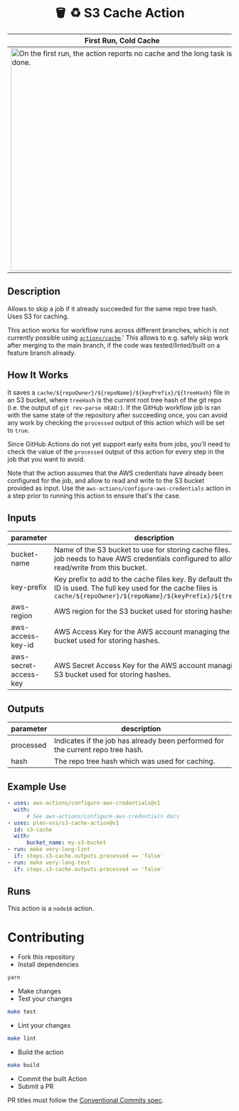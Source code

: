 <h1 align="center">
  🪣 ♻️ S3 Cache Action
</h1>

| First Run, Cold Cache                                                                                                                                                                                       | Next Run, Cache Hit                                                                                                                                                                                            |
| ----------------------------------------------------------------------------------------------------------------------------------------------------------------------------------------------------------- | -------------------------------------------------------------------------------------------------------------------------------------------------------------------------------------------------------------- |
| <img width="500" alt="On the first run, the action reports no cache and the long task is done." src="https://user-images.githubusercontent.com/4643658/180269047-417226dd-ce8f-41a6-92ee-e6ed7d279cb6.png"> | <img width="500" alt="On the next run, the action reports cache hit, and the long task is skipped" src="https://user-images.githubusercontent.com/4643658/180269038-9f896490-619f-4fd8-b801-af01b62b1981.png"> |

<!-- action-docs-description -->

## Description

Allows to skip a job if it already succeeded for the same repo tree hash. Uses S3 for caching.

<!-- action-docs-description -->

This action works for workflow runs across different branches, which is not currently possible using
[`actions/cache`](https://github.com/actions/cache).' This allows to e.g. safely skip work after
merging to the main branch, if the code was tested/linted/built on a feature branch already.

## How It Works

It saves a `cache/${repoOwner}/${repoName}/${keyPrefix}/${treeHash}` file in an S3 bucket, where
`treeHash` is the current root tree hash of the git repo (i.e. the output of `git rev-parse HEAD:`).
If the GitHub workflow job is ran with the same state of the repository after succeeding once, you
can avoid any work by checking the `processed` output of this action which will be set to `true`.

Since GitHub Actions do not yet support early exits from jobs, you'll need to check the value of the
`processed` output of this action for every step in the job that you want to avoid.

Note that the action assumes that the AWS credentials have already been configured for the job, and
allow to read and write to the S3 bucket provided as input. Use the
`aws-actions/configure-aws-credentials` action in a step prior to running this action to ensure
that's the case.

<!-- action-docs-inputs -->

## Inputs

| parameter             | description                                                                                                                                                                 | required | default                          |
| --------------------- | --------------------------------------------------------------------------------------------------------------------------------------------------------------------------- | -------- | -------------------------------- |
| bucket-name           | Name of the S3 bucket to use for storing cache files. The job needs to have AWS credentials configured to allow read/write from this bucket.                                | `true`   |                                  |
| key-prefix            | Key prefix to add to the cache files key. By default the job ID is used. The full key used for the cache files is `cache/${repoOwner}/${repoName}/${keyPrefix}/${treeHash}` | `false`  | ${{ github.job }}                |
| aws-region            | AWS region for the S3 bucket used for storing hashes.                                                                                                                       | `false`  | ${{ env.AWS_REGION }}            |
| aws-access-key-id     | AWS Access Key for the AWS account managing the S3 bucket used for storing hashes.                                                                                          | `false`  | ${{ env.AWS_ACCESS_KEY_ID }}     |
| aws-secret-access-key | AWS Secret Access Key for the AWS account managing the S3 bucket used for storing hashes.                                                                                   | `false`  | ${{ env.AWS_SECRET_ACCESS_KEY }} |

<!-- action-docs-inputs -->

<!-- action-docs-outputs -->

## Outputs

| parameter | description                                                                     |
| --------- | ------------------------------------------------------------------------------- |
| processed | Indicates if the job has already been performed for the current repo tree hash. |
| hash      | The repo tree hash which was used for caching.                                  |

<!-- action-docs-outputs -->

## Example Use

```yaml
- uses: aws-actions/configure-aws-credentials@v1
  with:
      # See aws-actions/configure-aws-credentials docs
- uses: pleo-oss/s3-cache-action@v1
  id: s3-cache
  with:
      bucket_name: my-s3-bucket
- run: make very-long-lint
  if: steps.s3-cache.outputs.processed == 'false'
- run: make very-long-test
  if: steps.s3-cache.outputs.processed == 'false'
```

<!-- action-docs-runs -->

## Runs

This action is a `node16` action.

<!-- action-docs-runs -->

# Contributing

-   Fork this repository
-   Install dependencies

```sh
yarn
```

-   Make changes
-   Test your changes

```sh
make test
```

-   Lint your changes

```sh
make lint
```

-   Build the action

```sh
make build
```

-   Commit the built Action
-   Submit a PR

PR titles must follow the
[Conventional Commits spec](https://www.conventionalcommits.org/en/v1.0.0/).
